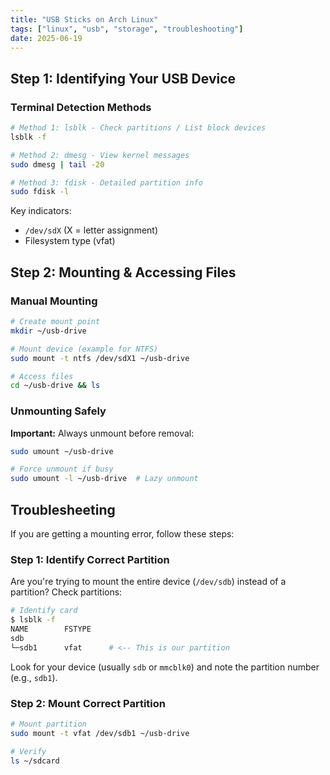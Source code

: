 ```yaml
---
title: "USB Sticks on Arch Linux"
tags: ["linux", "usb", "storage", "troubleshooting"]
date: 2025-06-19
---
```



## **Step 1: Identifying Your USB Device**

### **Terminal Detection Methods**
```bash
# Method 1: lsblk - Check partitions / List block devices
lsblk -f

# Method 2: dmesg - View kernel messages
sudo dmesg | tail -20

# Method 3: fdisk - Detailed partition info
sudo fdisk -l
```

Key indicators:
- `/dev/sdX` (X = letter assignment)
- Filesystem type (vfat)

## **Step 2: Mounting & Accessing Files**

### **Manual Mounting**
```bash
# Create mount point
mkdir ~/usb-drive

# Mount device (example for NTFS)
sudo mount -t ntfs /dev/sdX1 ~/usb-drive

# Access files
cd ~/usb-drive && ls
```

### **Unmounting Safely**

**Important:** Always unmount before removal:
```bash
sudo umount ~/usb-drive

# Force unmount if busy
sudo umount -l ~/usb-drive  # Lazy unmount
```

## Troublesheeting

If you are getting a mounting error, follow these steps:

### Step 1: Identify Correct Partition
Are you're trying to mount the entire device (`/dev/sdb`) instead of a partition? Check partitions:
```bash
# Identify card
$ lsblk -f
NAME        FSTYPE 
sdb
└─sdb1      vfat      # <-- This is our partition
```
Look for your device (usually `sdb` or `mmcblk0`) and note the partition number (e.g., `sdb1`).

### Step 2: Mount Correct Partition
```bash
# Mount partition
sudo mount -t vfat /dev/sdb1 ~/usb-drive

# Verify
ls ~/sdcard
```

